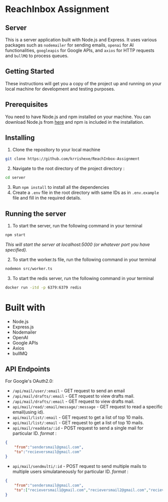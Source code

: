 # ReachInbox Assignment
 
## Server
This is a server application built with Node.js and Express. It uses various packages such as `nodemailer` for sending emails, `openai` for AI functionalities, `googleapis` for Google APIs, and `axios` for HTTP requests and `bullMQ` to process queues.

## Getting Started
These instructions will get you a copy of the project up and running on your local machine for development and testing purposes.

## Prerequisites
You need to have Node.js and npm installed on your machine. You can download Node.js from [here](https://nodejs.org/en/download/) and npm is included in the installation.

## Installing
1. Clone the repository to your local machine
```bash
git clone https://github.com/krrishexe/ReachInbox-Assignment
```
2. Navigate to the root directory of the project directory :
```bash 
cd server
```
3. Run `npm install` to install all the dependencies
4. Create a `.env` file in the root directory with same IDs as in `.env.example` file and fill in the required details.

## Running the server
1. To start the server, run the following command in your terminal
```bash
npm start
```
*This will start the server at localhost:5000 (or whatever port you have specified).*

2. To start the worker.ts file, run the following command in your terminal
```bash
nodemon src/worker.ts
```

3. To start the redis server, run the following command in your terminal
```bash
docker run -itd -p 6379:6379 redis
```
# Built with
- Node.js
- Express.js
- Nodemailer
- OpenAI
- Google APIs
- Axios
- bullMQ

## API Endpoints

For Google's OAuth2.0:

- `/api/mail/user/:email` - GET request to send an email
- `/api/mail/drafts/:email` - GET request to view drafts mail.
- `/api/mail/drafts/:email` - GET request to view drafts mail.
- `api/mail/read/:email/message/:message` - GET request to read a specific email(using id).
- `api/mail/list/:email` - GET request to get a list of top 10 mails.
- `api/mail/list/:email` - GET request to get a list of top 10 mails.
- `api/mail/readdata/:id` - POST request to send a single mail for particular ID. 
*format* : 
```json
{
    "from":"sendersmail@gmail.com",
    "to":"recieversmail@gmail.com"
}
```
- `api/mail/sendmulti/:id` - POST request to send multiple mails to multiple users simulataneously for particular ID.
*format* : 
```json
{
    "from":"sendersmail@gmail.com",
    "to":["recieversmail1@gmail.com","recieversmail2@gmail.com","recieversmail3@gmail.com" ...]
}
```